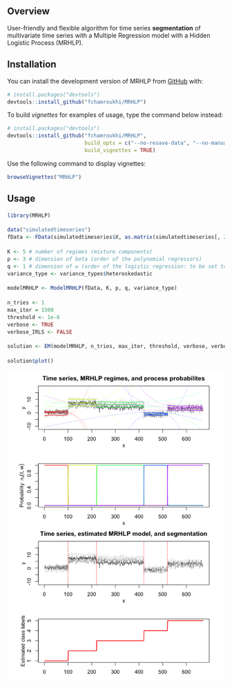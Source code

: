 
<!-- README.md is generated from README.Rmd. Please edit that file -->

## Overview

<!-- badges: start -->

<!-- badges: end -->

User-friendly and flexible algorithm for time series **segmentation** of
multivariate time series with a Multiple Regression model with a Hidden
Logistic Process (MRHLP).

## Installation

You can install the development version of MRHLP from
[GitHub](https://github.com/) with:

``` r
# install.packages("devtools")
devtools::install_github("fchamroukhi/MRHLP")
```

To build *vignettes* for examples of usage, type the command below
instead:

``` r
# install.packages("devtools")
devtools::install_github("fchamroukhi/MRHLP", 
                         build_opts = c("--no-resave-data", "--no-manual"), 
                         build_vignettes = TRUE)
```

Use the following command to display vignettes:

``` r
browseVignettes("MRHLP")
```

## Usage

``` r
library(MRHLP)

data("simulatedtimeseries")
fData <- FData(simulatedtimeseries$X, as.matrix(simulatedtimeseries[, 2:ncol(simulatedtimeseries)]))

K <- 5 # number of regimes (mixture components)
p <- 3 # dimension of beta (order of the polynomial regressors)
q <- 1 # dimension of w (order of the logistic regression: to be set to 1 for segmentation)
variance_type <- variance_types$heteroskedastic

modelMRHLP <- ModelMRHLP(fData, K, p, q, variance_type)

n_tries <- 1
max_iter = 1500
threshold <- 1e-6
verbose <- TRUE
verbose_IRLS <- FALSE

solution <- EM(modelMRHLP, n_tries, max_iter, threshold, verbose, verbose_IRLS)

solution$plot()
```

<img src="man/figures/README-unnamed-chunk-5-1.png" style="display: block; margin: auto;" /><img src="man/figures/README-unnamed-chunk-5-2.png" style="display: block; margin: auto;" />
